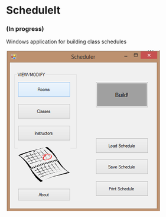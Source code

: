 # ScheduleIt   
### (In progress) ###   
Windows application for building class schedules   
   
![schedule pic](scheduleit.png)
